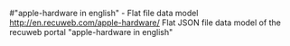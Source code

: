 #"apple-hardware in english" - Flat file data model
http://en.recuweb.com/apple-hardware/
Flat JSON file data model of the recuweb portal "apple-hardware in english"

